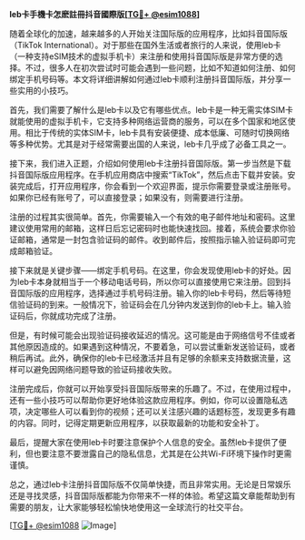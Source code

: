 **leb卡手機卡怎麽註冊抖音國際版[[TG💪+ @esim1088](https://t.me/s/esim1088)]**

随着全球化的加速，越来越多的人开始关注国际版的应用程序，比如抖音国际版（TikTok International）。对于那些在国外生活或者旅行的人来说，使用leb卡（一种支持eSIM技术的虚拟手机卡）来注册和使用抖音国际版是非常方便的选择。不过，很多人在初次尝试时可能会遇到一些问题，比如不知道如何注册、如何绑定手机号码等。本文将详细讲解如何通过leb卡顺利注册抖音国际版，并分享一些实用的小技巧。

首先，我们需要了解什么是leb卡以及它有哪些优点。leb卡是一种无需实体SIM卡就能使用的虚拟手机卡，它支持多种网络运营商的服务，可以在多个国家和地区使用。相比于传统的实体SIM卡，leb卡具有安装便捷、成本低廉、可随时切换网络等多种优势。尤其是对于经常需要出国的人来说，leb卡几乎成了必备工具之一。

接下来，我们进入正题，介绍如何使用leb卡注册抖音国际版。第一步当然是下载抖音国际版应用程序。在手机应用商店中搜索“TikTok”，然后点击下载并安装。安装完成后，打开应用程序，你会看到一个欢迎界面，提示你需要登录或注册账号。如果你已经有账号了，可以直接登录；如果没有，则需要进行注册。

注册的过程其实很简单。首先，你需要输入一个有效的电子邮件地址和密码。这里建议使用常用的邮箱，这样日后忘记密码时也能快速找回。接着，系统会要求你验证邮箱，通常是一封包含验证码的邮件。收到邮件后，按照指示输入验证码即可完成邮箱验证。

接下来就是关键步骤——绑定手机号码。在这里，你会发现使用leb卡的好处。因为leb卡本身就相当于一个移动电话号码，所以你可以直接使用它来注册。回到抖音国际版的应用程序，选择通过手机号码注册。输入你的leb卡号码，然后等待短信验证码的到来。一般情况下，验证码会在几分钟内发送到你的leb卡上。输入验证码后，你就成功完成了注册。

但是，有时候可能会出现验证码接收延迟的情况。这可能是由于网络信号不佳或者其他原因造成的。如果遇到这种情况，不要着急，可以尝试重新发送验证码，或者稍后再试。此外，确保你的leb卡已经激活并且有足够的余额来支持数据流量，这样可以避免因网络问题导致的验证码接收失败。

注册完成后，你就可以开始享受抖音国际版带来的乐趣了。不过，在使用过程中，还有一些小技巧可以帮助你更好地体验这款应用程序。例如，你可以设置隐私选项，决定哪些人可以看到你的视频；还可以关注感兴趣的话题标签，发现更多有趣的内容。同时，记得定期更新应用程序，以获取最新的功能和安全补丁。

最后，提醒大家在使用leb卡时要注意保护个人信息的安全。虽然leb卡提供了便利，但也要注意不要泄露自己的隐私信息，尤其是在公共Wi-Fi环境下操作时更需谨慎。

总之，通过leb卡注册抖音国际版不仅简单快捷，而且非常实用。无论是日常娱乐还是寻找灵感，抖音国际版都能为你带来不一样的体验。希望这篇文章能帮助到有需要的朋友，让大家能够轻松愉快地使用这一全球流行的社交平台。

[[TG💪+ @esim1088](https://t.me/s/esim1088) ![Image](https://i.postimg.cc/4NQfJmqS/Snipaste-2025-05-13-00-14-12.png)]